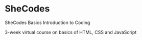 # SheCodes
SheCodes Basics Introduction to Coding

3-week virtual course on basics of HTML, CSS and JavaScript
